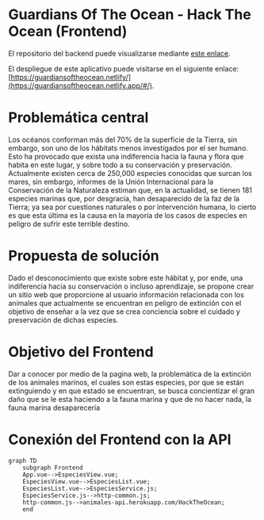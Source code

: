 # Guardians Of The Ocean - Hack The Ocean (Frontend)

El repositorio del backend puede visualizarse mediante [este enlace](https://github.com/AleGV258/GuardiansOfTheOcean_HackTheOcean_Back).

El despliegue de este aplicativo puede visitarse en el siguiente enlace: [https://guardiansoftheocean.netlify/](https://guardiansoftheocean.netlify.app/#/).

# Problemática central

Los océanos conforman más del 70% de la superficie de la Tierra, sin embargo, son uno de los hábitats menos investigados por el ser humano. Esto ha provocado que exista una indiferencia hacia la fauna y flora que habita en este lugar, y sobre todo a su conservación y preservación. Actualmente existen cerca de 250,000 especies conocidas que surcan los mares, sin embargo, informes de la Unión Internacional para la Conservación de la Naturaleza estiman que, en la actualidad, se tienen 181 especies marinas que, por desgracia, han desaparecido de la faz de la Tierra; ya sea por cuestiones naturales o por intervención humana, lo cierto es que esta última es la causa en la mayoría de los casos de especies en peligro de sufrir este terrible destino.

# Propuesta de solución

Dado el desconocimiento que existe sobre este hábitat y, por ende, una indiferencia hacia su conservación o incluso aprendizaje, se propone crear un sitio web que proporcione al usuario información relacionada con los animales que actualmente se encuentran en peligro de extinción con el objetivo de enseñar a la vez que se crea conciencia sobre el cuidado y preservación de dichas especies.

# Objetivo del Frontend

Dar a conocer por medio de la pagina web, la problemática de la extinción de los animales marinos, el cuales son estas especies, por que se están extinguiendo y en que estado se encuentran, se busca concientizar el gran daño que se le esta haciendo a la fauna marina y que de no hacer nada, la fauna marina desaparecería

# Conexión del Frontend con la API

```mermaid
graph TD
    subgraph Frontend
    App.vue-->EspeciesView.vue;
    EspeciesView.vue-->EspeciesList.vue;
    EspeciesList.vue-->EspeciesService.js;
    EspeciesService.js-->http-common.js;
    http-common.js-->animales-api.herokuapp.com/HackTheOcean;
    end
```